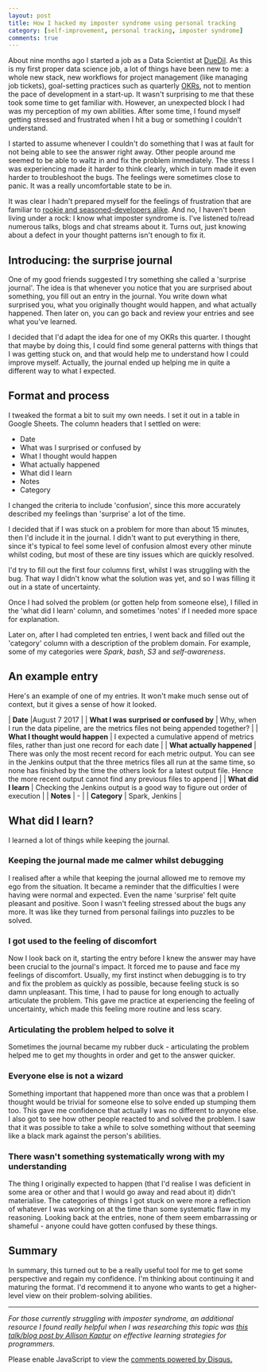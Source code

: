 ```yaml
---
layout: post
title: How I hacked my imposter syndrome using personal tracking
category: [self-improvement, personal tracking, imposter syndrome]
comments: true
---
```


About nine months ago I started a job as a Data Scientist at [DueDil](https://www.duedil.com). As this is my first proper data science job, a lot of things have been new to me: a whole new stack, new workflows for project management (like managing job tickets), goal-setting practices such as quarterly [OKRs](https://en.wikipedia.org/wiki/OKR), not to mention the pace of development in a start-up. It wasn't surprising to me that these took some time to get familiar with. However, an unexpected block I had was my perception of my own abilities. After some time, I found myself getting stressed and frustrated when I hit a bug or something I couldn't understand.

I started to assume whenever I couldn't do something that I was at fault for not being able to see the answer right away. Other people around me seemed to be able to waltz in and fix the problem immediately. The stress I was experiencing made it harder to think clearly, which in turn made it even harder to troubleshoot the bugs. The feelings were sometimes close to panic. It was a really uncomfortable state to be in.

It was clear I hadn't prepared myself for the feelings of frustration that are familiar to [rookie and seasoned-developers alike](https://nedbatchelder.com//blog/201709/beginners_and_experts.html). And no, I haven't been living under a rock: I know what imposter syndrome is. I've listened to/read numerous talks, blogs and chat streams about it. Turns out, just knowing about a defect in your thought patterns isn't enough to fix it.

## Introducing: the surprise journal

One of my good friends suggested I try something she called a 'surprise journal'. The idea is that whenever you notice that you are surprised about something, you fill out an entry in the journal. You write down what surprised you, what you originally thought would happen, and what actually happened. Then later on, you can go back and review your entries and see what you've learned.

I decided that I'd adapt the idea for one of my OKRs this quarter. I thought that maybe by doing this, I could find some general patterns with things that I was getting stuck on, and that would help me to understand how I could improve myself. Actually, the journal ended up helping me in quite a different way to what I expected.

## Format and process

I tweaked the format a bit to suit my own needs. I set it out in a table in Google Sheets. The column headers that I settled on were:

- Date
- What was I surprised or confused by
- What I thought would happen
- What actually happened
- What did I learn
- Notes
- Category

I changed the criteria to include 'confusion', since this more accurately described my feelings than 'surprise' a lot of the time.

I decided that if I was stuck on a problem for more than about 15 minutes, then I'd include it in the journal. I didn't want to put everything in there, since it's typical to feel some level of confusion almost every other minute whilst coding, but most of these are tiny issues which are quickly resolved.

I'd try to fill out the first four columns first, whilst I was struggling with the bug. That way I didn't know what the solution was yet, and so I was filling it out in a state of uncertainty.

Once I had solved the problem (or gotten help from someone else), I filled in the 'what did I learn' column, and sometimes 'notes' if I needed more space for explanation.

Later on, after I had completed ten entries, I went back and filled out the 'category' column with a description of the problem domain. For example, some of my categories were *Spark*, *bash*, *S3* and *self-awareness*.

## An example entry

Here's an example of one of my entries. It won't make much sense out of context, but it gives a sense of how it looked.


| **Date** |August 7 2017 |
| **What I was surprised or confused by** | Why, when I run the data pipeline, are the metrics files not being appended together? |
| **What I thought would happen** | I expected a cumulative append of metrics files, rather than just one record for each date    |
| **What actually happened** | There was only the most recent record for each metric output. You can see in the Jenkins output that the three metrics files all run at the same time, so none has finished by the time the others look for a latest output file. Hence the more recent output cannot find any previous files to append |
| **What did I learn** | Checking the Jenkins output is a good way to figure out order of execution |
| **Notes** | - |
| **Category** | Spark, Jenkins |

## What did I learn?

I learned a lot of things while keeping the journal.

### Keeping the journal made me calmer whilst debugging
I realised after a while that keeping the journal allowed me to remove my ego from the situation. It became a reminder that the difficulties I were having were normal and expected. Even the name 'surprise' felt quite pleasant and positive. Soon I wasn't feeling stressed about the bugs any more. It was like they turned from personal failings into puzzles to be solved.

### I got used to the feeling of discomfort
Now I look back on it, starting the entry before I knew the answer may have been crucial to the journal's impact. It forced me to pause and face my feelings of discomfort. Usually, my first instinct when debugging is to try and fix the problem as quickly as possible, because feeling stuck is so damn unpleasant. This time, I had to pause for long enough to actually articulate the problem. This gave me practice at experiencing the feeling of uncertainty, which made this feeling more routine and less scary.

### Articulating the problem helped to solve it
Sometimes the journal became my rubber duck - articulating the problem helped me to get my thoughts in order and get to the answer quicker.

### Everyone else is not a wizard
Something important that happened more than once was that a problem I thought would be trivial for someone else to solve ended up stumping them too. This gave me confidence that actually I was no different to anyone else. I also got to see how other people reacted to and solved the problem. I saw that it was possible to take a while to solve something without that seeming like a black mark against the person's abilities.

### There wasn't something systematically wrong with my understanding
The thing I originally expected to happen (that I'd realise I was deficient in some area or other and that I would go away and read about it) didn't materialise. The categories of things I got stuck on were more a reflection of whatever I was working on at the time than some systematic flaw in my reasoning. Looking back at the entries, none of them seem embarrassing or shameful - anyone could have gotten confused by these things.

## Summary

In summary, this turned out to be a really useful tool for me to get some perspective and regain my confidence. I'm thinking about continuing it and maturing the format. I'd recommend it to anyone who wants to get a higher-level view on their problem-solving abilities.

--------------

*For those currently struggling with imposter syndrome, an additional resource I found really helpful when I was researching this topic was [this talk/blog post by Allison Kaptur](http://akaptur.com/blog/2015/10/10/effective-learning-strategies-for-programmers/) on effective learning strategies for programmers.*

<div id="disqus_thread"></div>
<script type="text/javascript">
    /* * * CONFIGURATION VARIABLES * * */
    var disqus_shortname = 'linbug';

    /* * * DON'T EDIT BELOW THIS LINE * * */
    (function() {
        var dsq = document.createElement('script'); dsq.type = 'text/javascript'; dsq.async = true;
        dsq.src = '//' + disqus_shortname + '.disqus.com/embed.js';
        (document.getElementsByTagName('head')[0] || document.getElementsByTagName('body')[0]).appendChild(dsq);
    })();
</script>
<noscript>Please enable JavaScript to view the <a href="https://disqus.com/?ref_noscript" rel="nofollow">comments powered by Disqus.</a></noscript>
